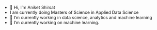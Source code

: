 - 👋 Hi, I’m Aniket Shirsat
- I am currently doing Masters of Science in Applied Data Science
- 👀 I’m currently working in data science, analytics and machine learning
- 🌱 I’m currently working on machine learning.


<!---
AShirsat96/AShirsat96 is a ✨ special ✨ repository because its `README.md` (this file) appears on your GitHub profile.
You can click the Preview link to take a look at your changes.
--->
